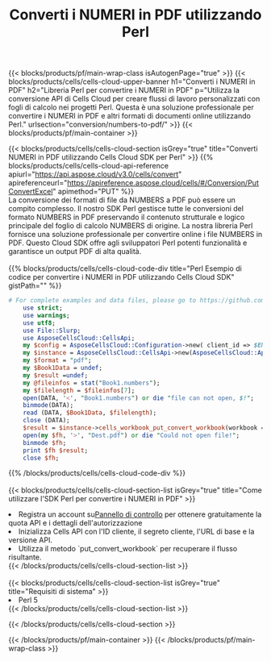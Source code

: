﻿---
title:  Converti i NUMERI in PDF utilizzando Perl
description:  Utilizzando Aspose.Cells Cloud SDK per Perl per convertire un file in formato NUMERI in un file in formato PDF.
---
{{< blocks/products/pf/main-wrap-class isAutogenPage="true" >}}
{{< blocks/products/cells/cells-cloud-upper-banner h1="Converti i NUMERI in PDF" h2="Libreria Perl per convertire i NUMERI in PDF" p="Utilizza la conversione API di Cells Cloud per creare flussi di lavoro personalizzati con fogli di calcolo nei progetti Perl. Questa è una soluzione professionale per convertire i NUMERI in PDF e altri formati di documenti online utilizzando Perl." urlsection="conversion/numbers-to-pdf/" >}}
{{< blocks/products/pf/main-container >}}

{{< blocks/products/cells/cells-cloud-section isGrey="true" title="Converti NUMERI in PDF utilizzando Cells Cloud SDK per Perl" >}}
{{% blocks/products/cells/cells-cloud-api-reference apiurl="https://api.aspose.cloud/v3.0/cells/convert" apireferenceurl="https://apireference.aspose.cloud/cells/#/Conversion/PutConvertExcel" apimethod="PUT" %}}
<br/>
La conversione dei formati di file da NUMBERS a PDF può essere un compito complesso. Il nostro SDK Perl gestisce tutte le conversioni del formato NUMBERS in PDF preservando il contenuto strutturale e logico principale del foglio di calcolo NUMBERS di origine. La nostra libreria Perl fornisce una soluzione professionale per convertire online i file NUMBERS in PDF. Questo Cloud SDK offre agli sviluppatori Perl potenti funzionalità e garantisce un output PDF di alta qualità.
<br/>
<br/>
{{% blocks/products/cells/cells-cloud-code-div title="Perl Esempio di codice per convertire i NUMERI in PDF utilizzando Cells Cloud SDK" gistPath="" %}}
 
```perl
# For complete examples and data files, please go to https://github.com/aspose-cells-cloud/aspose-cells-cloud-perl/
    use strict;
    use warnings;
    use utf8; 
    use File::Slurp;
    use AsposeCellsCloud::CellsApi;
    my $config = AsposeCellsCloud::Configuration->new( client_id => $ENV{'ProductClientId'}, client_secret => $ENV{'ProductClientSecret'});
    my $instance = AsposeCellsCloud::CellsApi->new(AsposeCellsCloud::ApiClient->new( $config));
    my $format = "pdf";
    my $Book1Data = undef;
    my $result =undef;
    my @fileinfos = stat("Book1.numbers");
    my $filelength = $fileinfos[7];
    open(DATA, '<', "Book1.numbers") or die "file can not open, $!";
    binmode(DATA);
    read (DATA, $Book1Data, $filelength);
    close (DATA); 
    $result = $instance->cells_workbook_put_convert_workbook(workbook => $Book1Data, format => $format);
    open(my $fh, '>', "Dest.pdf") or die "Could not open file!";
    binmode $fh;
    print $fh $result;
    close $fh;
```
 
{{% /blocks/products/cells/cells-cloud-code-div %}}
<br/>
<br/>
{{< blocks/products/cells/cells-cloud-section-list isGrey="true" title="Come utilizzare l\'SDK Perl per convertire i NUMERI in PDF" >}}
<li> Registra un account su<a href="https://dashboard.aspose.cloud/">Pannello di controllo</a> per ottenere gratuitamente la quota API e i dettagli dell'autorizzazione</li>
<li>Inizializza Cells API con l'ID cliente, il segreto cliente, l'URL di base e la versione API.</li>
<li>Utilizza il metodo `put_convert_workbook` per recuperare il flusso risultante.</li>
{{< /blocks/products/cells/cells-cloud-section-list >}}
<br/>
<br/>
{{< blocks/products/cells/cells-cloud-section-list isGrey="true" title="Requisiti di sistema" >}}
<li>Perl 5</li>
{{< /blocks/products/cells/cells-cloud-section-list >}}

{{< /blocks/products/cells/cells-cloud-section >}}

{{< /blocks/products/pf/main-container >}}
{{< /blocks/products/pf/main-wrap-class >}}
